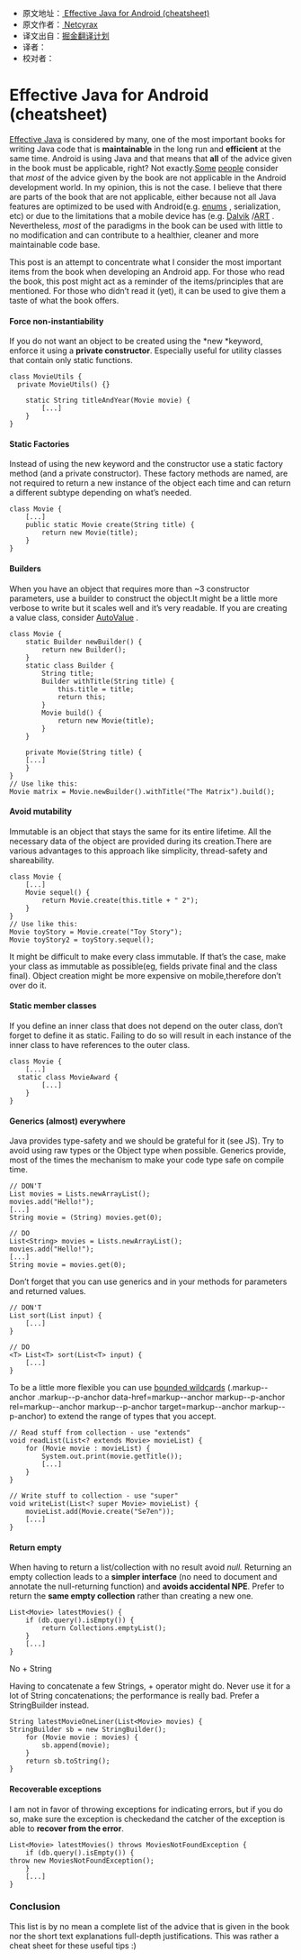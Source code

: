 * 原文地址：[ Effective Java for Android (cheatsheet) ](https://medium.com/rocknnull/effective-java-for-android-cheatsheet )
* 原文作者：[ Netcyrax ]( https://medium.com/@netcyrax)
* 译文出自：[掘金翻译计划](https://github.com/xitu/gold-miner)
* 译者：
* 校对者：

# Effective Java for Android (cheatsheet)

[Effective Java](https://www.amazon.co.uk/Effective-Java-Second-Joshua-Bloch/dp/0321356683) is considered by many, one of the most important books for writing Java code that is **maintainable** in the long run and **efficient** at the same time. Android is using Java and that means that **all** of the advice given in the book must be applicable, right? Not exactly.[Some](https://news.ycombinator.com/item?id=12893118) [people](https://www.reddit.com/r/androiddev/comments/4smncj/is_this_true/) consider that *most* of the advice given by the book are not applicable in the Android development world. In my opinion, this is not the case. I believe that there are parts of the book that are not applicable, either because not all Java features are optimized to be used with Android(e.g. [enums](https://developer.android.com/topic/performance/memory.html#Abstractions) , serialization, etc) or due to the limitations that a mobile device has (e.g. [Dalvik](https://en.wikipedia.org/wiki/Dalvik_%28software%29) /[ART](https://en.wikipedia.org/wiki/Android_Runtime) . Nevertheless, *most* of the paradigms in the book can be used with little to no modification and can contribute to a healthier, cleaner and more maintainable code base.

This post is an attempt to concentrate what I consider the most important items from the book when developing an Android app. For those who read the book, this post might act as a reminder of the items/principles that are mentioned. For those who didn’t read it (yet), it can be used to give them a taste of what the book offers.

#### Force non-instantiability 

If you do not want an object to be created using the *new *keyword, enforce it using a **private constructor**. Especially useful for utility classes that contain only static functions.

```
class MovieUtils {
  private MovieUtils() {}

```

```
    static String titleAndYear(Movie movie) {
        [...]
    }
}

```

#### Static Factories  

Instead of using the new keyword and the constructor use a static factory method (and a private constructor). These factory methods are named, are not required to return a new instance of the object each time and can return a different subtype depending on what’s needed.

```
class Movie {
    [...]
    public static Movie create(String title) {
        return new Movie(title);
    }
}

```

#### Builders  

When you have an object that requires more than ~3 constructor parameters, use a builder to construct the object.It might be a little more verbose to write but it scales well and it’s very readable. If you are creating a value class, consider [AutoValue](https://medium.com/rocknnull/no-more-value-classes-boilerplate-the-power-of-autovalue-bbaf36cf8bbe#.cazel3w3g) .

```
class Movie {
    static Builder newBuilder() {
        return new Builder();
    }
    static class Builder {
        String title;
        Builder withTitle(String title) {
            this.title = title;
            return this;
        }
        Movie build() {
            return new Movie(title);
        }
    }

    private Movie(String title) {
    [...]    
    }
}
// Use like this:
Movie matrix = Movie.newBuilder().withTitle("The Matrix").build();

```

#### Avoid mutability 

Immutable is an object that stays the same for its entire lifetime. All the necessary data of the object are provided during its creation.There are various advantages to this approach like simplicity, thread-safety and shareability.

```
class Movie {
    [...]
    Movie sequel() {
        return Movie.create(this.title + " 2");
    }
}
// Use like this:
Movie toyStory = Movie.create("Toy Story");
Movie toyStory2 = toyStory.sequel();

```

It might be difficult to make every class immutable. If that’s the case, make your class as immutable as possible(eg, fields private final and the class final). Object creation might be more expensive on mobile,therefore don’t over do it.

#### Static member classes  

If you define an inner class that does not depend on the outer class, don’t forget to define it as static. Failing to do so will result in each instance of the inner class to have references to the outer class.

```
class Movie {
    [...]
  static class MovieAward {
        [...]
    }
}

```

#### Generics (almost) everywhere  

Java provides type-safety and we should be grateful for it (see JS). Try to avoid using raw types or the Object type when possible. Generics provide, most of the times the mechanism to make your code type safe on compile time.

```
// DON'T
List movies = Lists.newArrayList();
movies.add("Hello!");
[...]
String movie = (String) movies.get(0);

// DO
List<String> movies = Lists.newArrayList();
movies.add("Hello!");
[...]
String movie = movies.get(0);

```

Don’t forget that you can use generics and in your methods for parameters and returned values.

```
// DON'T
List sort(List input) {
    [...]
}

// DO
<T> List<T> sort(List<T> input) {
    [...]
}

```

To be a little more flexible you can use [bounded wildcards](http://stackoverflow.com/questions/2723397/what-is-pecs-producer-extends-consumer-super) (.markup--anchor .markup--p-anchor data-href=markup--anchor markup--p-anchor rel=markup--anchor markup--p-anchor target=markup--anchor markup--p-anchor) to extend the range of types that you accept.

```
// Read stuff from collection - use "extends"
void readList(List<? extends Movie> movieList) {
    for (Movie movie : movieList) {
        System.out.print(movie.getTitle());
        [...]
    }
}

// Write stuff to collection - use "super"
void writeList(List<? super Movie> movieList) {
    movieList.add(Movie.create("Se7en"));
    [...]
}

```

#### Return empty 

When having to return a list/collection with no result avoid *null.* Returning an empty collection leads to a **simpler interface** (no need to document and annotate the null-returning function) and **avoids accidental NPE**. Prefer to return the **same empty collection** rather than creating a new one.

```
List<Movie> latestMovies() {
    if (db.query().isEmpty()) {
        return Collections.emptyList();
    }
    [...]
}

```

No + String

Having to concatenate a few Strings, + operator might do. Never use it for a lot of String concatenations; the performance is really bad. Prefer a StringBuilder instead.

```
String latestMovieOneLiner(List<Movie> movies) {
StringBuilder sb = new StringBuilder();
    for (Movie movie : movies) {
        sb.append(movie);
    }
    return sb.toString();
}

```

#### Recoverable exceptions 

I am not in favor of throwing exceptions for indicating errors, but if you do so, make sure the exception is checkedand the catcher of the exception is able to **recover from the error**.

```
List<Movie> latestMovies() throws MoviesNotFoundException {
    if (db.query().isEmpty()) {
throw new MoviesNotFoundException();
    }
    [...]
}

```

### Conclusion 

This list is by no mean a complete list of the advice that is given in the book nor the short text explanations full-depth justifications. This was rather a cheat sheet for these useful tips :)
